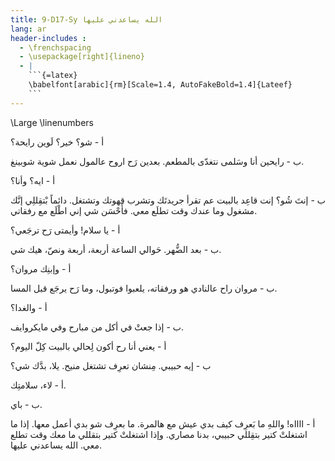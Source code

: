 ```yaml
---
title: 9-D17-Sy الله يساعدني عليها
lang: ar
header-includes :
  - \frenchspacing
  - \usepackage[right]{lineno}
  - |
    ```{=latex}
    \babelfont[arabic]{rm}[Scale=1.4, AutoFakeBold=1.4]{Lateef}
    ```
---
```


\Large
\linenumbers



أ - شو؟ خير؟ لَوين رايحة؟

ب - رايحين أنا وسَلمى نتغدّى بالمطعم. بعدين رَح اروح عالمول نعمل شوية شوبينغ.

أ - ايه؟ وأنا؟ 

ب - إنتَ شُو؟ إنت قاعِد بالبيت عم تقرأ جريدتَك وتشرب قهوتك وتشتغل. دائماً بْتقِللِي إنَّك مشغول وما عندك وقت تطلَع معي. فأَحْسَن شي إني اطْلَع مع رفقاتي. 
 
أ - يا سلام! وأيمتى رَح ترجَعي؟ 

ب - بعد الضُّهر. حَوالي الساعة أربعة، أربعة ونصّ، هيك شي.

أ - وإبنِك مروان؟

ب - مروان راح عالنادي هو ورفقاته، يلعبوا فوتبول، وما رَح يرجَع قبل المسا.

أ - والغدا؟

ب - إذا جعتْ في أكل من مبارح وفي مايكروايف.

أ - يعني أنا رح أكون لِحالي بالبيت كِلّ اليوم؟

ب - إيه حبيبي. مِنشان تعرِف تشتغل منيح. يلا، بدَّك شي؟

أ - لاء، سلامتِك.

ب - باي.

أ - ااااه! واللهِ ما بَعرِف كيف بدي عيش مع هالمرة. ما بعرِف شو بدي أعمل معها. إذا ما اشتغلتْ كتير بتقِللي حبيبي، بدنا مصاري. وإذا اشتغلتْ كتير بتقللي ما معك وقت تطلع معي. الله يساعدني عليها. 
